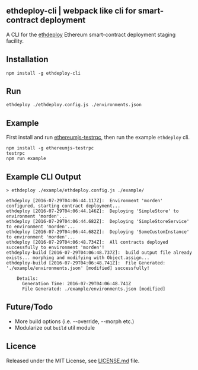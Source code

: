 ## ethdeploy-cli | webpack like cli for smart-contract deployment

A CLI for the [ethdeploy](http://github.com/silentcicero/ethdeploy) Ethereum smart-contract deployment staging facility.

## Installation

```
npm install -g ethdeploy-cli
```

## Run

```
ethdeploy ./ethdeploy.config.js ./environments.json
```

## Example
First install and run [ethereumjs-testrpc](http://github.com/ethereumjs/ethereumjs-testrpc), then run the example `ethdeploy` cli.

```
npm install -g ethereumjs-testrpc
testrpc
npm run example
```

## Example CLI Output

```
> ethdeploy ./example/ethdeploy.config.js ./example/

ethdeploy [2016-07-29T04:06:44.117Z]:  Environment 'morden' configured, starting contract deployment...
ethdeploy [2016-07-29T04:06:44.146Z]:  Deploying 'SimpleStore' to environment 'morden'...
ethdeploy [2016-07-29T04:06:44.682Z]:  Deploying 'SimpleStoreService' to environment 'morden'...
ethdeploy [2016-07-29T04:06:44.682Z]:  Deploying 'SomeCustomInstance' to environment 'morden'...
ethdeploy [2016-07-29T04:06:48.734Z]:  All contracts deployed successfully to environment 'morden'!
ethdeploy-build [2016-07-29T04:06:48.737Z]:  build output file already exists... morphing and modifying with Object.assign...
ethdeploy-build [2016-07-29T04:06:48.741Z]:  File Generated: './example/environments.json' [modified] successfully!

    Details:
      Generation Time: 2016-07-29T04:06:48.741Z
      File Generated: ./example/environments.json [modified]
```

## Future/Todo
 - More build options (i.e. --override, --morph etc.)
 - Modularize out `build` util module

## Licence

Released under the MIT License, see [LICENSE.md](LICENSE.md) file.
